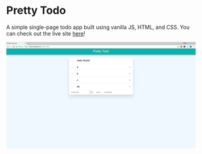 # Pretty Todo

A simple single-page todo app built using vanilla JS, HTML, and CSS. You can check out the live site [here](https://solaomi.github.io/Pretty-Todo/)!

![](/images/todoHelloWorld.png)

